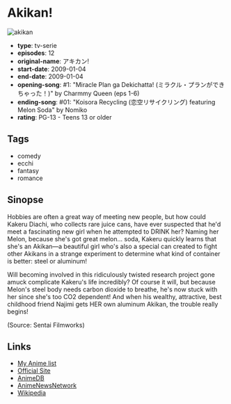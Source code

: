 # Akikan!

![akikan](https://cdn.myanimelist.net/images/anime/5/47093.jpg)

-   **type**: tv-serie
-   **episodes**: 12
-   **original-name**: アキカン!
-   **start-date**: 2009-01-04
-   **end-date**: 2009-01-04
-   **opening-song**: #1: "Miracle Plan ga Dekichatta! (ミラクル・プランができちゃった！)" by Charmmy Queen (eps 1-6)
-   **ending-song**: #01: "Koisora Recycling (恋空リサイクリング) featuring Melon Soda" by Nomiko
-   **rating**: PG-13 - Teens 13 or older

## Tags

-   comedy
-   ecchi
-   fantasy
-   romance

## Sinopse

Hobbies are often a great way of meeting new people, but how could Kakeru Diachi, who collects rare juice cans, have ever suspected that he'd meet a fascinating new girl when he attempted to DRINK her? Naming her Melon, because she's got great melon... soda, Kakeru quickly learns that she's an Akikan—a beautiful girl who's also a special can created to fight other Akikans in a strange experiment to determine what kind of container is better: steel or aluminum!

Will becoming involved in this ridiculously twisted research project gone amuck complicate Kakeru's life incredibly? Of course it will, but because Melon's steel body needs carbon dioxide to breathe, he's now stuck with her since she's too CO2 dependent! And when his wealthy, attractive, best childhood friend Najimi gets HER own aluminum Akikan, the trouble really begins!

(Source: Sentai Filmworks)

## Links

-   [My Anime list](https://myanimelist.net/anime/5112/Akikan)
-   [Official Site](http://www.melomelomelon.com/)
-   [AnimeDB](http://anidb.info/perl-bin/animedb.pl?show=anime&aid=6182)
-   [AnimeNewsNetwork](http://www.animenewsnetwork.com/encyclopedia/anime.php?id=10209)
-   [Wikipedia](http://en.wikipedia.org/wiki/Akikan)
